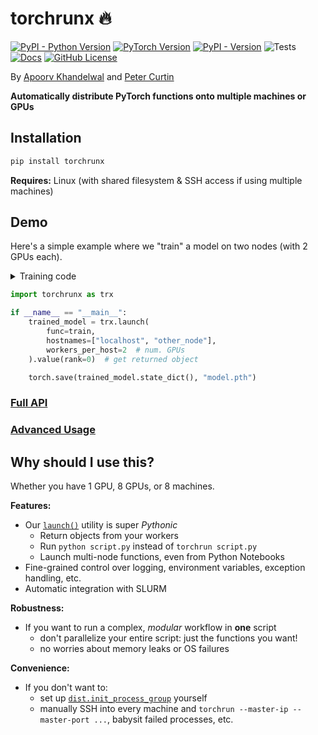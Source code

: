 # torchrunx 🔥

[![PyPI - Python Version](https://img.shields.io/pypi/pyversions/torchrunx)](https://github.com/apoorvkh/torchrunx/blob/main/pyproject.toml)
[![PyTorch Version](https://img.shields.io/badge/torch-%3E%3D2.0-orange)](https://github.com/pytorch/pytorch)
[![PyPI - Version](https://img.shields.io/pypi/v/torchrunx)](https://pypi.org/project/torchrunx/)
![Tests](https://img.shields.io/github/actions/workflow/status/apoorvkh/torchrunx/.github%2Fworkflows%2Fmain.yml)
[![Docs](https://readthedocs.org/projects/torchrunx/badge/?version=stable)](https://torchrunx.readthedocs.io)
[![GitHub License](https://img.shields.io/github/license/apoorvkh/torchrunx)](https://github.com/apoorvkh/torchrunx/blob/main/LICENSE)

By [Apoorv Khandelwal](http://apoorvkh.com) and [Peter Curtin](https://github.com/pmcurtin)

**Automatically distribute PyTorch functions onto multiple machines or GPUs**

## Installation

```bash
pip install torchrunx
```

**Requires:** Linux (with shared filesystem & SSH access if using multiple machines)

## Demo

Here's a simple example where we "train" a model on two nodes (with 2 GPUs each).

<details>
  <summary>Training code</summary>

  ```python
  import os
  import torch

  def train():
      rank = int(os.environ['RANK'])
      local_rank = int(os.environ['LOCAL_RANK'])

      model = torch.nn.Linear(10, 10).to(local_rank)
      ddp_model = torch.nn.parallel.DistributedDataParallel(model, device_ids=[local_rank])
      optimizer = torch.optim.AdamW(ddp_model.parameters())

      optimizer.zero_grad()
      outputs = ddp_model(torch.randn(5, 10))
      labels = torch.randn(5, 10).to(local_rank)
      torch.nn.functional.mse_loss(outputs, labels).backward()
      optimizer.step()

      if rank == 0:
          return model
  ```

  You could also use `transformers.Trainer` (or similar) to automatically handle all the multi-GPU / DDP code above.
</details>


```python
import torchrunx as trx

if __name__ == "__main__":
    trained_model = trx.launch(
        func=train,
        hostnames=["localhost", "other_node"],
        workers_per_host=2  # num. GPUs
    ).value(rank=0)  # get returned object

    torch.save(trained_model.state_dict(), "model.pth")
```

### [Full API](https://torchrunx.readthedocs.io/stable/api.html)
### [Advanced Usage](https://torchrunx.readthedocs.io/stable/advanced.html)

## Why should I use this?

Whether you have 1 GPU, 8 GPUs, or 8 machines.

__Features:__

- Our [`launch()`](https://torchrunx.readthedocs.io/stable/api.html#torchrunx.launch) utility is super _Pythonic_
    - Return objects from your workers
    - Run `python script.py` instead of `torchrun script.py`
    - Launch multi-node functions, even from Python Notebooks
- Fine-grained control over logging, environment variables, exception handling, etc.
- Automatic integration with SLURM

__Robustness:__

- If you want to run a complex, _modular_ workflow in __one__ script
  - don't parallelize your entire script: just the functions you want!
  - no worries about memory leaks or OS failures

__Convenience:__

- If you don't want to:
  - set up [`dist.init_process_group`](https://pytorch.org/docs/stable/distributed.html#torch.distributed.init_process_group) yourself
  - manually SSH into every machine and `torchrun --master-ip --master-port ...`, babysit failed processes, etc.
